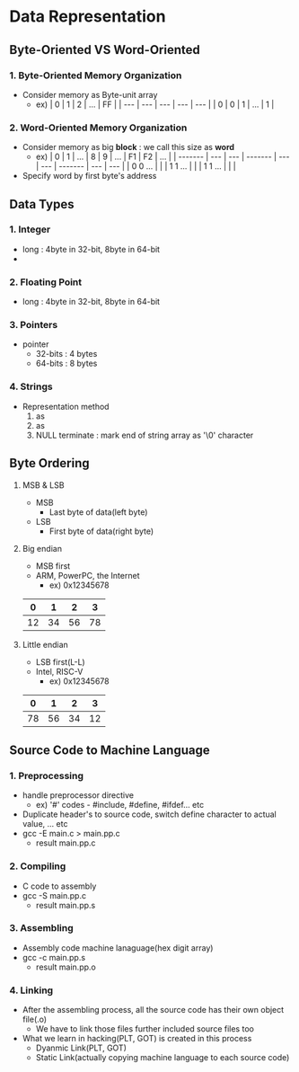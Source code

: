 Data Representation
===================

Byte-Oriented VS Word-Oriented
------------------------------
### 1. Byte-Oriented Memory Organization
- Consider memory as Byte-unit array
  - ex) 
    | 0   | 1   | 2   | ... | FF  |
    | --- | --- | --- | --- | --- |
    | 0   | 0   | 1   | ... | 1   |
### 2. Word-Oriented Memory Organization
- Consider memory as big **block** : we call this size as **word**
  - ex)
    | 0       | 1   | ... | 8       | 9   | ... | F1      | F2  | ... |
    | ------- | --- | --- | ------- | --- | --- | ------- | --- | --- |
    | 0 0 ... |     |     | 1 1 ... |     |     | 1 1 ... |     |     |
- Specify word by first byte's address

Data Types
----------
### 1. Integer
- long : 4byte in 32-bit, 8byte in 64-bit
- 
### 2. Floating Point
- long : 4byte in 32-bit, 8byte in 64-bit

### 3. Pointers
- pointer
  - 32-bits : 4 bytes
  - 64-bits : 8 bytes

### 4. Strings
- Representation method
  1) as
  2) as
  3) NULL terminate : mark end of string array as '\0' character

Byte Ordering
-------------
1. MSB & LSB
   - MSB
     - Last byte of data(left byte)
   - LSB
     - First byte of data(right byte)
2. Big endian
   - MSB first 
   - ARM, PowerPC, the Internet
     - ex) 0x12345678  

    | 0 | 1 | 2 | 3 |
    |---|---|---|---|
    | 12| 34| 56| 78|
3. Little endian 
   - LSB first(L-L)
   - Intel, RISC-V
     - ex) 0x12345678

    | 0 | 1 | 2 | 3 |
    |---|---|---|---|
    | 78| 56| 34| 12|

Source Code to Machine Language
-------------------------------
### 1. Preprocessing
- handle preprocessor directive
    - ex) '#' codes - #include, #define, #ifdef... etc
- Duplicate header's to source code, switch define character to actual value, ... etc
- gcc -E main.c > main.pp.c
    - result main.pp.c
### 2. Compiling
- C code to assembly
- gcc -S main.pp.c
    - result main.pp.s
### 3. Assembling
- Assembly code machine lanaguage(hex digit array)
- gcc -c main.pp.s
  - result main.pp.o
### 4. Linking
- After the assembling process, all the source code has their own object file(.o)
  - We have to link those files further included source files too
- What we learn in hacking(PLT, GOT) is created in this process
  - Dyanmic Link(PLT, GOT)
  - Static Link(actually copying machine language to each source code)
